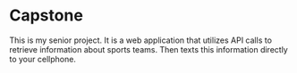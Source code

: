 # Capstone
This is my senior project. It is a web application that utilizes API calls to retrieve information about sports teams. Then texts this information directly to your cellphone.


